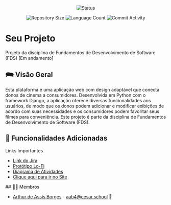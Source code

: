 <p align="center">
  <img
    src="https://img.shields.io/badge/Status-Em%20desenvolvimento-green?style=flat-square"
    alt="Status"
  />
</p>

<p align="center">
  <img
    src="https://img.shields.io/github/repo-size/Thomazrlima/Udemy_Courses?style=flat"
    alt="Repository Size"
  />
  <img
    src="https://img.shields.io/github/languages/count/Thomazrlima/Udemy_Courses?style=flat&logo=python"
    alt="Language Count"
  />
  <img
    src="https://img.shields.io/github/commit-activity/t/Thomazrlima/Udemy_Courses?style=flat&logo=github"
    alt="Commit Activity"
  />
</p>

# Seu Projeto 

Projeto da disciplina de Fundamentos de Desenvolvimento de Software (FDS) [Em andamento]

## 🗪 Visão Geral

Esta plataforma é uma aplicação web com design adaptável que conecta donos de cinema a consumidores. Desenvolvida em Python com o framework Django, a aplicação oferece diversas funcionalidades aos usuários, de modo que os donos podem adicionar e modificar exibições de acordo com suas necessidades e os consumidores podem favoritar seus filmes para conveniência. Este projeto é parte da disciplina de Fundamentos de Desenvolvimento de Software (FDS).

## 🔧 Funcionalidades Adicionadas


<p>Links Importantes</p>
<ul>
    <li>
    <a  href="https://cinema-fds.atlassian.net/jira/software/projects/CAP/boards/1"
      >Link do Jira</a
    >
  </li>
  <li>
    <a  href="https://www.figma.com/file/Ms5aUXSnImGqW7S97h7m92/Wireframe-Template-(Community)?type=design&node-id=0%3A1&mode=design&t=v2NZ8sR463NZwdIk-1"
      >Protótipo Lo-Fi</a
    >
  </li>
  <li>
    <a  href="https://lucid.app/lucidchart/9afc6f1f-7d40-4958-acab-ba836420aab8/edit?viewport_loc=-863%2C83%2C2458%2C1200%2C0_0&invitationId=inv_693e937f-6d9a-4e0d-b8cc-87bd1e806466  "
      >Diagrama de Atividades</a
    >
  </li>
  <li>
    <a  href="https://appcinema.azurewebsites.net/"
      >Clique aqui para ir no Site</a
    >
  </li>
</ul>
## 👩‍💻 Membros

<ul>
  <li>
    <a href="https://github.com/borgearthur">Arthur de Assis Borges</a> - <a href ="mailto:aab4@cesar.school"> aab4@cesar.school</a> 📩
  </li>
</ul>
